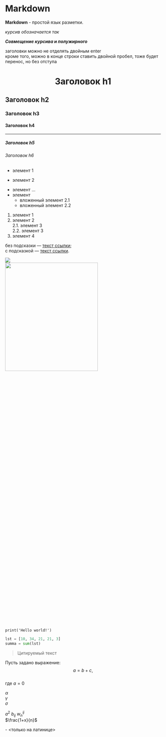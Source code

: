 # Markdown

**Markdown** - простой язык разметки.

*курсив обозначается так*

***Совмещение курсива и полужирного***

заголовки можно не отделять двойным enter  
кроме того, можно в конце строки ставить двойной пробел, тоже будет перенос, но без отступа

# <center> Заголовок h1 </center>
## Заголовок h2
### Заголовок h3
#### Заголовок h4
---
##### Заголовок h5
###### Заголовок h6

+ элемент 1
- элемент 2
* элемент ...
* элемент
  * вложенный элемент 2.1
  * вложенный элемент 2.2
1. элемент 1
2. элемент 2  
   2.1. элемент 3  
   2.2. элемент 3
3. элемент 4  

без подсказки — [текст ссылки](http://example.com/link);  
c подсказкой — [текст ссылки](http://example.com/link "Подсказка").  

![](https://i.imgur.com/3uj9teq.png)  
<img src=https://i.imgur.com/3uj9teq.png width=300px height=30%>  

`print('Hello world!')`  
```python 
lst = [10, 34, 21, 21, 3]
summa = sum(lst)
```

> Цитируемый текст  

Пусть задано выражение:  
$$a = b +c,$$  
где $a=0$

$\alpha$  
$\gamma$  
$\sigma$ 

$a^2$
$b_{ij}$ 
$w^{ij}_n$  
$\frac{1+x}{n}$

<hidden text> - <только на латинице>